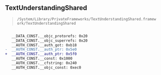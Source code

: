 ## TextUnderstandingShared

> `/System/Library/PrivateFrameworks/TextUnderstandingShared.framework/TextUnderstandingShared`

```diff

   __DATA_CONST.__objc_protorefs: 0x20
   __DATA_CONST.__objc_superrefs: 0x20
   __AUTH_CONST.__auth_got: 0xb18
-  __AUTH_CONST.__auth_ptr: 0x5e0
+  __AUTH_CONST.__auth_ptr: 0x5f0
   __AUTH_CONST.__const: 0x1000
   __AUTH_CONST.__cfstring: 0x240
   __AUTH_CONST.__objc_const: 0xec0

```
